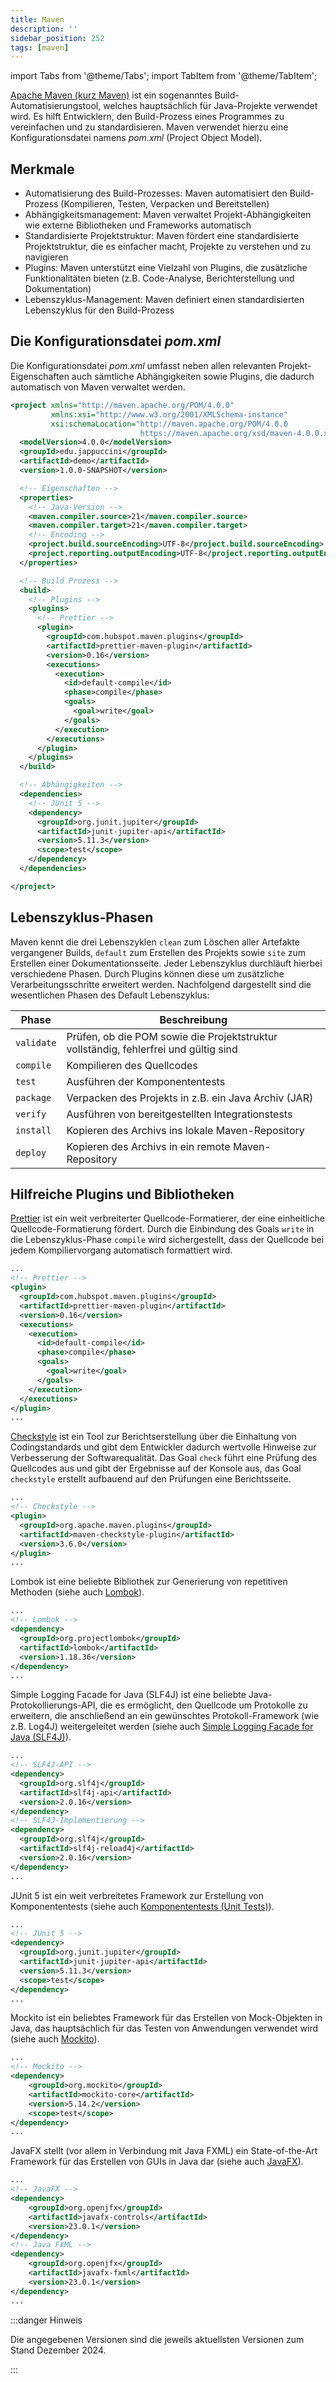 ```yaml
---
title: Maven
description: ''
sidebar_position: 252
tags: [maven]
---
```


import Tabs from '@theme/Tabs'; import TabItem from '@theme/TabItem';

[Apache Maven (kurz Maven)](https://maven.apache.org/) ist ein sogenanntes
Build-Automatisierungstool, welches hauptsächlich für Java-Projekte verwendet
wird. Es hilft Entwicklern, den Build-Prozess eines Programmes zu vereinfachen
und zu standardisieren. Maven verwendet hierzu eine Konfigurationsdatei namens
_pom.xml_ (Project Object Model).

## Merkmale

- Automatisierung des Build-Prozesses: Maven automatisiert den Build-Prozess
  (Kompilieren, Testen, Verpacken und Bereitstellen)
- Abhängigkeitsmanagement: Maven verwaltet Projekt-Abhängigkeiten wie externe
  Bibliotheken und Frameworks automatisch
- Standardisierte Projektstruktur: Maven fördert eine standardisierte
  Projektstruktur, die es einfacher macht, Projekte zu verstehen und zu
  navigieren
- Plugins: Maven unterstützt eine Vielzahl von Plugins, die zusätzliche
  Funktionalitäten bieten (z.B. Code-Analyse, Berichterstellung und
  Dokumentation)
- Lebenszyklus-Management: Maven definiert einen standardisierten Lebenszyklus
  für den Build-Prozess

## Die Konfigurationsdatei _pom.xml_

Die Konfigurationsdatei _pom.xml_ umfasst neben allen relevanten
Projekt-Eigenschaften auch sämtliche Abhängigkeiten sowie Plugins, die dadurch
automatisch von Maven verwaltet werden.

```xml title="pom.xml" showLineNumbers
<project xmlns="http://maven.apache.org/POM/4.0.0"
         xmlns:xsi="http://www.w3.org/2001/XMLSchema-instance"
         xsi:schemaLocation="http://maven.apache.org/POM/4.0.0
                             https://maven.apache.org/xsd/maven-4.0.0.xsd">
  <modelVersion>4.0.0</modelVersion>
  <groupId>edu.jappuccini</groupId>
  <artifactId>demo</artifactId>
  <version>1.0.0-SNAPSHOT</version>

  <!-- Eigenschaften -->
  <properties>
    <!-- Java-Version -->
    <maven.compiler.source>21</maven.compiler.source>
    <maven.compiler.target>21</maven.compiler.target>
    <!-- Encoding -->
    <project.build.sourceEncoding>UTF-8</project.build.sourceEncoding>
    <project.reporting.outputEncoding>UTF-8</project.reporting.outputEncoding>
  </properties>

  <!-- Build Prozess -->
  <build>
    <!-- Plugins -->
    <plugins>
      <!-- Prettier -->
      <plugin>
        <groupId>com.hubspot.maven.plugins</groupId>
        <artifactId>prettier-maven-plugin</artifactId>
        <version>0.16</version>
        <executions>
          <execution>
            <id>default-compile</id>
            <phase>compile</phase>
            <goals>
              <goal>write</goal>
            </goals>
          </execution>
        </executions>
      </plugin>
    </plugins>
  </build>

  <!-- Abhängigkeiten -->
  <dependencies>
    <!-- JUnit 5 -->
    <dependency>
      <groupId>org.junit.jupiter</groupId>
      <artifactId>junit-jupiter-api</artifactId>
      <version>5.11.3</version>
      <scope>test</scope>
    </dependency>
  </dependencies>

</project>
```

## Lebenszyklus-Phasen

Maven kennt die drei Lebenszyklen `clean` zum Löschen aller Artefakte
vergangener Builds, `default` zum Erstellen des Projekts sowie `site` zum
Erstellen einer Dokumentationsseite. Jeder Lebenszyklus durchläuft hierbei
verschiedene Phasen. Durch Plugins können diese um zusätzliche
Verarbeitungsschritte erweitert werden. Nachfolgend dargestellt sind die
wesentlichen Phasen des Default Lebenszyklus:

| Phase      | Beschreibung                                                                         |
| ---------- | ------------------------------------------------------------------------------------ |
| `validate` | Prüfen, ob die POM sowie die Projektstruktur vollständig, fehlerfrei und gültig sind |
| `compile`  | Kompilieren des Quellcodes                                                           |
| `test`     | Ausführen der Komponententests                                                       |
| `package`  | Verpacken des Projekts in z.B. ein Java Archiv (JAR)                                 |
| `verify`   | Ausführen von bereitgestellten Integrationstests                                     |
| `install`  | Kopieren des Archivs ins lokale Maven-Repository                                     |
| `deploy`   | Kopieren des Archivs in ein remote Maven-Repository                                  |

## Hilfreiche Plugins und Bibliotheken

<Tabs>
  <TabItem value="a" label="Prettier" default>

[Prettier](https://prettier.io/) ist ein weit verbreiterter
Quellcode-Formatierer, der eine einheitliche Quellcode-Formatierung fördert.
Durch die Einbindung des Goals `write` in die Lebenszyklus-Phase `compile` wird
sichergestellt, dass der Quellcode bei jedem Kompiliervorgang automatisch
formattiert wird.

```xml title="pom.xml (Auszug)" showLineNumbers
...
<!-- Prettier -->
<plugin>
  <groupId>com.hubspot.maven.plugins</groupId>
  <artifactId>prettier-maven-plugin</artifactId>
  <version>0.16</version>
  <executions>
    <execution>
      <id>default-compile</id>
      <phase>compile</phase>
      <goals>
        <goal>write</goal>
      </goals>
    </execution>
  </executions>
</plugin>
...
```

  </TabItem>
  <TabItem value="b" label="Checkstyle">

[Checkstyle](https://maven.apache.org/plugins/maven-checkstyle-plugin/) ist ein
Tool zur Berichtserstellung über die Einhaltung von Codingstandards und gibt dem
Entwickler dadurch wertvolle Hinweise zur Verbesserung der Softwarequalität. Das
Goal `check` führt eine Prüfung des Quellcodes aus und gibt der Ergebnisse auf
der Konsole aus, das Goal `checkstyle` erstellt aufbauend auf den Prüfungen eine
Berichtsseite.

```xml title="pom.xml (Auszug)" showLineNumbers
...
<!-- Checkstyle -->
<plugin>
  <groupId>org.apache.maven.plugins</groupId>
  <artifactId>maven-checkstyle-plugin</artifactId>
  <version>3.6.0</version>
</plugin>
...
```

  </TabItem>
  <TabItem value="c" label="Lombok">

Lombok ist eine beliebte Bibliothek zur Generierung von repetitiven Methoden
(siehe auch [Lombok](lombok)).

```xml title="pom.xml (Auszug)" showLineNumbers
...
<!-- Lombok -->
<dependency>
  <groupId>org.projectlombok</groupId>
  <artifactId>lombok</artifactId>
  <version>1.18.36</version>
</dependency>
...
```

  </TabItem>
  <TabItem value="d" label="SLF4J und Log4J">

Simple Logging Facade for Java (SLF4J) ist eine beliebte
Java-Protokollierungs-API, die es ermöglicht, den Quellcode um Protokolle zu
erweitern, die anschließend an ein gewünschtes Protokoll-Framework (wie z.B.
Log4J) weitergeleitet werden (siehe auch
[Simple Logging Facade for Java (SLF4J)](slf4j)).

```xml title="pom.xml (Auszug)" showLineNumbers
...
<!-- SLF4J-API -->
<dependency>
  <groupId>org.slf4j</groupId>
  <artifactId>slf4j-api</artifactId>
  <version>2.0.16</version>
</dependency>
<!-- SLF4J-Implementierung -->
<dependency>
  <groupId>org.slf4j</groupId>
  <artifactId>slf4j-reload4j</artifactId>
  <version>2.0.16</version>
</dependency>
...
```

  </TabItem>
  <TabItem value="e" label="JUnit 5">

JUnit 5 ist ein weit verbreitetes Framework zur Erstellung von Komponententests
(siehe auch [Komponententests (Unit Tests)](unit-tests)).

```xml title="pom.xml (Auszug)" showLineNumbers
...
<!-- JUnit 5 -->
<dependency>
  <groupId>org.junit.jupiter</groupId>
  <artifactId>junit-jupiter-api</artifactId>
  <version>5.11.3</version>
  <scope>test</scope>
</dependency>
...
```

  </TabItem>
  <TabItem value="f" label="Mockito">

Mockito ist ein beliebtes Framework für das Erstellen von Mock-Objekten in Java,
das hauptsächlich für das Testen von Anwendungen verwendet wird (siehe auch
[Mockito](mockito)).

```xml title="pom.xml (Auszug)" showLineNumbers
...
<!-- Mockito -->
<dependency>
    <groupId>org.mockito</groupId>
    <artifactId>mockito-core</artifactId>
    <version>5.14.2</version>
    <scope>test</scope>
</dependency>
...
```

  </TabItem>
  <TabItem value="g" label="JavaFX und Java FXML">

JavaFX stellt (vor allem in Verbindung mit Java FXML) ein State-of-the-Art
Framework für das Erstellen von GUIs in Java dar (siehe auch [JavaFX](javafx)).

```xml title="pom.xml (Auszug)" showLineNumbers
...
<!-- JavaFX -->
<dependency>
    <groupId>org.openjfx</groupId>
    <artifactId>javafx-controls</artifactId>
    <version>23.0.1</version>
</dependency>
<!-- Java FXML -->
<dependency>
    <groupId>org.openjfx</groupId>
    <artifactId>javafx-fxml</artifactId>
    <version>23.0.1</version>
</dependency>
...
```

  </TabItem>
</Tabs>

:::danger Hinweis

Die angegebenen Versionen sind die jeweils aktuellsten Versionen zum Stand
Dezember 2024.

:::

